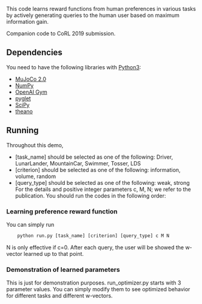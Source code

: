 This code learns reward functions from human preferences in various tasks by actively generating queries to the human user based on maximum information gain.

Companion code to CoRL 2019 submission.

## Dependencies
You need to have the following libraries with [Python3](http://www.python.org/downloads):
- [MuJoCo 2.0](http://www.mujoco.org/index.html)
- [NumPy](https://www.numpy.org/)
- [OpenAI Gym](https://gym.openai.com)
- [pyglet](https://bitbucket.org/pyglet/pyglet/wiki/Home)
- [SciPy](https://www.scipy.org/)
- [theano](http://deeplearning.net/software/theano/)

## Running
Throughout this demo,
- [task_name] should be selected as one of the following: Driver, LunarLander, MountainCar, Swimmer, Tosser, LDS
- [criterion] should be selected as one of the following: information, volume, random
- [query_type] should be selected as one of the following: weak, strong
For the details and positive integer parameters c, M, N; we refer to the publication.
You should run the codes in the following order:

### Learning preference reward function
You can simply run
```python
	python run.py [task_name] [criterion] [query_type] c M N
```
N is only effective if c=0.
After each query, the user will be showed the w-vector learned up to that point.

### Demonstration of learned parameters
This is just for demonstration purposes. run_optimizer.py starts with 3 parameter values. You can simply modify them to see optimized behavior for different tasks and different w-vectors.
